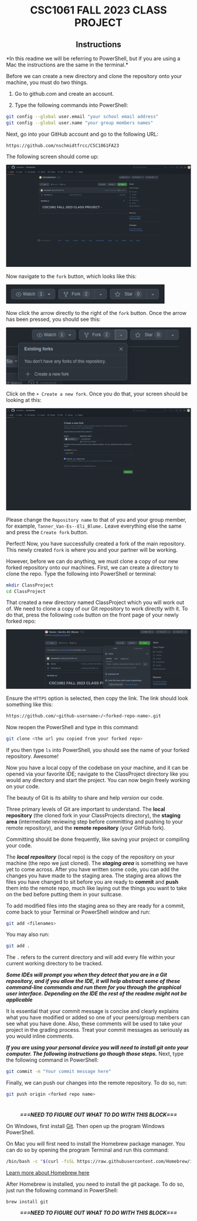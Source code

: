 <div align="center">

# CSC1061 FALL 2023 CLASS PROJECT

## Instructions

</div>
*In this readme we will be referring to PowerShell, but if you are using a Mac the instructions are the same in the terminal.*

Before we can create a new directory and clone the repository onto your machine, you must do two things.

1. Go to github.com and create an account.

2. Type the following commands into PowerShell:

```bash
git config --global user.email "your school email address"
git config --global user.name "your group members names"
```

Next, go into your GitHub account and go to the following URL:

```
https://github.com/nschmidtfrcc/CSC1061FA23
```

The following screen should come up:

![CSC git screen](./Assets/csc1061-git-full-window.png)

Now navigate to the `fork` button, which looks like this:

![CSC fork button](./Assets/csc-git-fork-button.png)

Now click the arrow directly to the right of the `fork` button. Once the arrow has been pressed, you should see this:

![CSC fork button pushed](./Assets/csc-fork-button-pressed.png)

Click on the `+ Create a new fork`. Once you do that, your screen should be looking at this:

![fork screen](./Assets/fork-screen.png)

Please change the `Repository name` to that of you and your group member, for example, `Tanner_Van-Es--Eli_Blume.` Leave everything else the same and press the `Create fork` button.

Perfect! Now, you have successfully created a fork of the main repository. This newly created `fork` is where you and your partner will be working.

However, before we can do anything, we must clone a copy of our new forked repository onto our machines. First, we can create a directory to clone the repo. Type the following into PowerShell or terminal:

```bash
mkdir ClassProject
cd ClassProject
```

That created a new directory named ClassProject which you will work out of. We need to clone a copy of our Git repository to work directly with it. To do that, press the following `code` button on the front page of your newly forked repo:

![code button](./Assets/code-button-clone.png)

Ensure the `HTTPS` option is selected, then copy the link. The link should look something like this: 

```bash
https://github.com/<github-username>/<forked-repo-name>.git
```

Now reopen the PowerShell and type in this command:

```bash
git clone <the url you copied from your forked repo>
```

If you then type `ls` into PowerShell, you should see the name of your forked repository. Awesome!

Now you have a local copy of the codebase on your machine, and it can be opened via your favorite IDE; navigate to the ClassProject directory like you would any directory and start the project. You can now begin freely working on your code.

The beauty of Git is its ability to share and help *version* our code.

Three primary levels of Git are important to understand. The **local repository** (the cloned fork in your ClassProjects directory), the **staging area** (intermediate reviewing step before committing and pushing to your remote repository), and the **remote repository** (your GitHub fork).

Committing should be done frequently, like saving your project or compiling your code. 

The ***local repository*** (local repo)  is the copy of the repository on your machine (the repo we just cloned). The ***staging area*** is something we have yet to come across. After you have written some code, you can add the changes you have made to the staging area. The staging area allows the files you have changed to sit before you are ready to **commit** and **push** them into the remote repo, much like laying out the things you want to take on the bed before putting them in your suitcase. 

To add modified files into the staging area so they are ready for a commit, come back to your Terminal or PowerShell window and run:

```bash
git add <filenames>
```

You may also run:

```bash
git add .
```

The `.` refers to the current directory and will add every file within your current working directory to be tracked.

***Some IDEs will prompt you when they detect that you are in a Git repository, and if you allow the IDE, it will help abstract some of these command-line commands and run them for you through the graphical user interface. Depending on the IDE the rest of the readme might not be applicable***

It is essential that your commit message is concise and clearly explains what you have modified or added so one of your peers/group members can see what you have done. Also, these comments will be used to take your project in the grading process. Treat your commit messages as seriously as you would inline comments.

***If you are using your personal device you will need to install git onto your computer. The following instructions go though those steps.***
Next, type the following command in PowerShell:

```bash
git commit -m "Your commit message here"
```

Finally, we can push our changes into the remote repository. To do so, run:

```bash
git push origin <forked repo name>
```

# 

<div align="center">

***===NEED TO FIGURE OUT WHAT TO DO WITH THIS BLOCK===***

</div>

On Windows, first install [Git](https://git-scm.com/download/win). Then open up the program Windows PowerShell.

On Mac you will first need to install the Homebrew package manager. You can do so by opening the program Terminal and run this command:

```bash
/bin/bash -c "$(curl -fsSL https://raw.githubusercontent.com/Homebrew/install/HEAD/install.sh)"
```

[Learn more about Homebrew here](https://brew.sh/)

After Homebrew is installed, you need to install the git package. To do so, just run the following command in PowerShell:

```homebrew
brew install git
```

<div align="center">

***===NEED TO FIGURE OUT WHAT TO DO WITH THIS BLOCK===***

</div>
